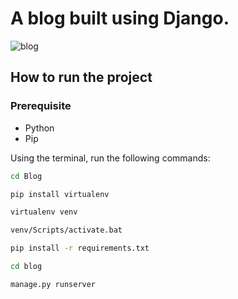 # A blog built using Django.

![blog](https://user-images.githubusercontent.com/67159193/97628778-73961c00-1a2d-11eb-8ff5-96b7375387e5.gif)

## How to run the project

### Prerequisite
- Python
- Pip

Using the terminal, run the following commands:

```bash
cd Blog
```


```bash
pip install virtualenv
```

```bash
virtualenv venv
```

```bash
venv/Scripts/activate.bat
```

```bash
pip install -r requirements.txt 
```

```bash
cd blog 
```

```bash
manage.py runserver 
```
